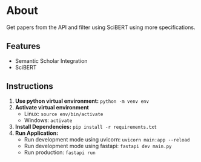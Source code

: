 # About
Get papers from the API and filter using SciBERT using more specifications.
## Features
* Semantic Scholar Integration
* SciBERT

## Instructions
1. **Use python virtual environment:** ```python -m venv env```
2. **Activate virtual environment**
    * Linux: ```source env/bin/activate```
    * Windows: ```activate```
3. **Install Dependencies:** ```pip install -r requirements.txt```
4. **Run Application:**
    * Run development mode using uvicorn: ```uvicorn main:app --reload```
    * Run development mode using fastapi: ```fastapi dev main.py```
    * Run production: ```fastapi run```